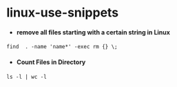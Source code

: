 # linux-use-snippets

- #### remove all files starting with a certain string in Linux
`find  . -name 'name*' -exec rm {} \;`

- #### Count Files in Directory
`ls -l | wc -l`
